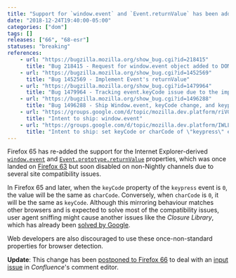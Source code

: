```yaml
---
title: "Support for `window.event` and `Event.returnValue` has been added again"
date: "2018-12-24T19:40:00-05:00"
categories: ["dom"]
tags: []
releases: ["66", "68-esr"]
statuses: "breaking"
references:
    - url: "https://bugzilla.mozilla.org/show_bug.cgi?id=218415"
      title: "Bug 218415 - Request for window.event object added to DOM to ease cross browser scripting"
    - url: "https://bugzilla.mozilla.org/show_bug.cgi?id=1452569"
      title: "Bug 1452569 - Implement Event's returnValue"
    - url: "https://bugzilla.mozilla.org/show_bug.cgi?id=1479964"
      title: "Bug 1479964 - Tracking event.keyCode issue due to the implementation of window.event"
    - url: "https://bugzilla.mozilla.org/show_bug.cgi?id=1496288"
      title: "Bug 1496288 - Ship Window.event, keyCode change, and keypress event handling changes"
    - url: "https://groups.google.com/d/topic/mozilla.dev.platform/riVG9FqN9iM/discussion"
      title: "Intent to ship: window.event"
    - url: "https://groups.google.com/d/topic/mozilla.dev.platform/IWLLJmoGroA/discussion"
      title: "Intent to ship: set keyCode or charCode of \"keypress\" event to the other's non-zero value"
---
```

Firefox 65 has re-added the support for the Internet Explorer-derived [`window.event`](https://developer.mozilla.org/docs/Web/API/Window/event) and [`Event.prototype.returnValue`](https://developer.mozilla.org/docs/Web/API/Event/returnValue) properties, which was once landed on [Firefox 63](https://www.fxsitecompat.dev/en-CA/docs/2018/support-for-event-returnvalue-has-been-added/) but soon disabled on non-Nightly channels due to several site compatibility issues.

In Firefox 65 and later, when the `keyCode` property of the `keypress` event is `0`, the value will be the same as `charCode`. Conversely, when `charCode` is `0`, it will be the same as `keyCode`. Although this mirroring behaviour matches other browsers and is expected to solve most of the compatibility issues, user agent sniffing might cause another issues like the *Closure Library*, which has already been [solved by Google](https://github.com/google/closure-library/issues/932).

Web developers are also discouraged to use these once-non-standard properties for browser detection.

**Update**: This change has been [postponed to Firefox 66](https://bugzilla.mozilla.org/show_bug.cgi?id=1520756) to deal with an [input issue](https://bugzilla.mozilla.org/show_bug.cgi?id=1514940) in *Confluence*'s comment editor.
